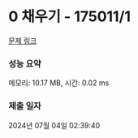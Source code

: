 # 0 채우기 - 175011/1 

[문제 링크](https://level.goorm.io/exam/175011/0-%EC%B1%84%EC%9A%B0%EA%B8%B0/quiz/1) 

### 성능 요약

메모리: 10.17 MB, 시간: 0.02 ms

### 제출 일자

2024년 07월 04일 02:39:40

